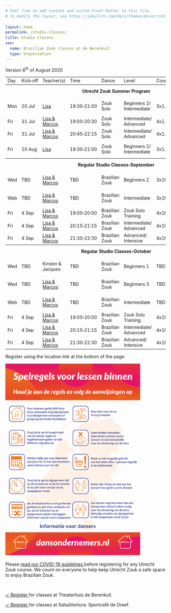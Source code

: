 ```yaml
---
# Feel free to add content and custom Front Matter to this file.
# To modify the layout, see https://jekyllrb.com/docs/themes/#overriding-theme-defaults

layout: home
permalink: /studio-classes/
title: Studio Classes
seo:
  name: Brazilian Zouk classes at de Berenkuil
  type: Organization
---
```


Version 8<sup>th</sup> of August 2020

<table id="schedule">
<tbody>

<tr>
  <td>Day</td>
  <td>Kick&#8209;off</td>
  <td>Teacher(s)</td>
  <td>Time</td>
  <td>Dance</td>
  <td>Level</td>
  <td>Course</td>
  <td>Price</td>
  <td>Location</td>
</tr>

<tr style="height: 40px;">
  <th colspan="9">Utrecht Zouk Summer Program</th>
</tr>

<tr>
  <td>Mon</td>
  <td>20 Jul</td>
  <td><a href="/about#lisa">Lisa</a></td>
  <td>19:30&#8209;21:00</td>
  <td>Zouk Solo</td>
  <td>Beginners&nbsp;2/ Intermediate</td>
  <td>3x1.5h</td>
  <td>€ 45</td>
  <td>SalsaVentura: Sportcafé de Dreef
  </td>
</tr>

<tr>
  <td>Fri</td>
  <td>31 Jul</td>
  <td><a href="/about#lisa-and-marcos">Lisa & Marcos</a></td>
  <td>19:00&#8209;20:30</td>
  <td>Zouk Solo</td>
  <td>Intermediate/ Advanced</td>
  <td>4x1.5h</td>
  <td>€ 60</td>
  <td>Theaterhuis de Berenkuil</td>
</tr>

<tr>
  <td>Fri</td>
  <td>31 Jul</td>
  <td><a href="/about#lisa-and-marcos">Lisa & Marcos</a></td>
  <td>20:45&#8209;22:15</td>
  <td>Zouk Solo</td>
  <td>Intermediate/ Advanced</td>
  <td>4x1.5h</td>
  <td>€ 60</td>
  <td>Theaterhuis de Berenkuil</td>
</tr>

<tr>
  <td>Fri</td>
  <td>10 Aug</td>
  <td><a href="/about#lisa-and-marcos">Lisa</a></td>
  <td>19:30&#8209;21:00</td>
  <td>Zouk Solo</td>
  <td>Beginners&nbsp;2/ Intermediate</td>
  <td>3x1.5h</td>
  <td>€ 45</td>
  <td>SalsaVentura: Sportcafé de Dreef</td>
</tr>

<tr style="height: 40px">
  <th colspan="9">Regular Studio Classes&#8209;September</th>
</tr>

<tr>
  <td>Wed</td>
  <td>TBD</td>
  <td><a href="/about#lisa-and-marcos">Lisa & Marcos</a></td>
  <td>TBD</td>
  <td>Brazilian Zouk</td>
  <td>Beginners&nbsp;2</td>
  <td>3x1h</td>
  <td>catch-up classes</td>
  <td>SalsaVentura: Sportcafé de Dreef</td>
</tr>

<tr>
  <td>Web</td>
  <td>TBD</td>
  <td><a href="/about#lisa-and-marcos">Lisa & Marcos</a></td>
  <td>TBD</td>
  <td>Brazilian Zouk</td>
  <td>Intermediate</td>
  <td>3x1h</td>
  <td>catch-up classes</td>
  <td>SalsaVentura: Sportcafé de Dreef</td>
</tr>

<tr>
  <td>Fri</td>
  <td>4 Sep</td>
  <td><a href="/about#lisa-and-marcos">Lisa & Marcos</a></td>
  <td>19:00&#8209;20:00</td>
  <td>Brazilian Zouk</td>
  <td>Zouk Solo Training</td>
  <td>4x1h</td>
  <td>€ 40</td>
  <td>Theaterhuis de Berenkuil</td>
</tr>

<tr>
  <td>Fri</td>
  <td>4 Sep</td>
  <td><a href="/about#lisa-and-marcos">Lisa & Marcos</a></td>
  <td>20:15&#8209;21:15</td>
  <td>Brazilian Zouk</td>
  <td>Intermediate/ Advanced</td>
  <td>4x1h</td>
  <td>€ 40</td>
  <td>Theaterhuis de Berenkuil</td>
</tr>

<tr>
  <td>Fri</td>
  <td>4 Sep</td>
  <td><a href="/about#lisa-and-marcos">Lisa & Marcos</a></td>
  <td>21:30&#8209;22:30</td>
  <td>Brazilian Zouk</td>
  <td>Advanced/ Intensive</td>
  <td>4x1h</td>
  <td>€ 40</td>
  <td>Theaterhuis de Berenkuil</td>
</tr>

<tr style="height: 40px;">
  <th colspan="9">Regular Studio Classes&#8209;October</th>
</tr>

<tr>
  <td>Wed</td>
  <td>TBD</td>
  <td>Kirsten &amp; Jacques</td>
  <td>TBD</td>
  <td>Brazilian Zouk</td>
  <td>Beginners&nbsp;1</td>
  <td>TBD</td>
  <td>TBD</td>
  <td>SalsaVentura: Sportcafé de Dreef</td>
</tr>

<tr>
  <td>Wed</td>
  <td>TBD</td>
  <td><a href="/about#lisa-and-marcos">Lisa & Marcos</a></td>
  <td>TBD</td>
  <td>Brazilian Zouk</td>
  <td>Beginners&nbsp;3</td>
  <td>TBD</td>
  <td>TBD</td>
  <td>SalsaVentura: Sportcafé de Dreef</td>
</tr>

<tr>
  <td>Web</td>
  <td>TBD</td>
  <td><a href="/about#lisa-and-marcos">Lisa & Marcos</a></td>
  <td>TBD</td>
  <td>Brazilian Zouk</td>
  <td>Intermediate</td>
  <td>TBD</td>
  <td>TBD</td>
  <td>SalsaVentura: Sportcafé de Dreef</td>
</tr>

<tr>
  <td>Fri</td>
  <td>4 Sep</td>
  <td><a href="/about#lisa-and-marcos">Lisa & Marcos</a></td>
  <td>19:00&#8209;20:00 </td>
  <td>Brazilian Zouk</td>
  <td>Zouk Solo Training</td>
  <td>4x1h</td>
  <td>€ 40</td>
  <td>Theaterhuis de Berenkuil</td>
</tr>

<tr>
  <td>Fri</td>
  <td>4 Sep</td>
  <td><a href="/about#lisa-and-marcos">Lisa & Marcos</a></td>
  <td>20:15&#8209;21:15</td>
  <td>Brazilian Zouk</td>
  <td>Intermediate/ Advanced</td>
  <td>4x1h</td>
  <td>€ 40</td>
  <td>Theaterhuis de Berenkuil</td>
</tr>

<tr>
  <td>Fri</td>
  <td>4 Sep</td>
  <td><a href="/about#lisa-and-marcos">Lisa & Marcos</a></td>
  <td>21:30&#8209;22:30</td>
  <td>Brazilian Zouk</td>
  <td>Advanced/ Intensive</td>
  <td>4x1h</td>
  <td>€ 40</td>
  <td>Theaterhuis de Berenkuil</td>
</tr>

</tbody>
</table>

Register using the location link at the bottom of the page.

<img
  style="max-width: 100%; max-height: 600px;"
  src="/spelregels-voor-lessen-binnen.png"
/>
<br>
<br>
Please
<a
  href="https://docs.google.com/document/d/1M01lk91xgPNstD6FhEM4-3evL38TLtbF3deaKW2QWkw/edit?usp=sharing">
  read our COVID-19 guidelines
</a>
before registering for any Utrecht Zouk course.
We count on everyone to help keep Utrecht Zouk a safe space to enjoy Brazilian Zouk.

<br>

<a
  class="button"
  href="/studio-classes-registration">
  ✓ Register
</a>
for classes at Theaterhuis de Berenkuil.

<a
  class="button"
  href="http://www.salsaventura.nl/utrecht">
  ✓ Register
</a>
for classes at SalsaVentura: Sportcafé de Dreef.

